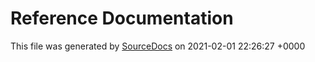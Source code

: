 # Reference Documentation

This file was generated by [SourceDocs](https://github.com/eneko/SourceDocs) on 2021-02-01 22:26:27 +0000